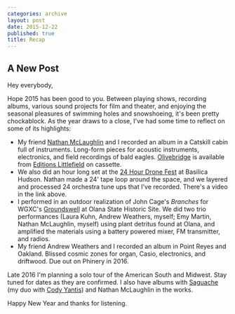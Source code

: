 ```yaml
---
categories: archive
layout: post
date: 2015-12-22
published: true
title: Recap
---
```



## A New Post

Hey everybody,

Hope 2015 has been good to you. Between playing shows, recording albums, various sound projects for film and theater, and enjoying the seasonal pleasures of swimming holes and snowshoeing, it's been pretty chockablock. As the year draws to a close, I've had some time to reflect on some of its highlights:

- My friend [Nathan McLaughlin](http://www.nathanmclaughlin.info/) and I recorded an album in a Catskill cabin full of instruments. Long-form pieces for acoustic instruments, electronics, and field recordings of bald eagles. [Olivebridge](https://fullspectrumrecords.bandcamp.com/album/olivebridge) is available from [Editions Littlefield](http://fullspectrumrecords.com/catalog/olivebridge) on cassette.
- We also did an hour long set at the [24 Hour Drone Fest](http://basilicahudson.tumblr.com/post/119854029156/24-hour-drone-experiments-in-sound-and-music) at Basilica Hudson. Nathan made a 24' tape loop around the space, and we layered and processed 24 orchestra tune ups that I've recorded. There's a video in the link above.
- I performed in an outdoor realization of John Cage's _Branches_ for WGXC's [Groundswell](https://wavefarm.org/archive/09a6h6) at Olana State Historic Site. We did two trio performances (Laura Kuhn, Andrew Weathers, myself; Emy Martin, Nathan McLaughlin, myself) using plant detritus found at Olana, and amplified the materials using a battery powered mixer, FM transmitter, and radios.
- My friend Andrew Weathers and I recorded an album in Point Reyes and Oakland. Blissed cosmic zones for organ, Casio, electronics, and driftwood. Due out on Phinery in 2016.

Late 2016 I'm planning a solo tour of the American South and Midwest. Stay tuned for dates as they are confirmed. I also have albums with [Saguache](http://www.aridradio.com/) (my duo with [Cody Yantis](http://codyyantis.com)) and Nathan McLaughlin in the works.

Happy New Year and thanks for listening.
